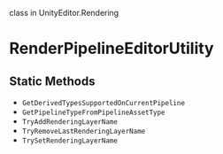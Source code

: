 class in UnityEditor.Rendering
# RenderPipelineEditorUtility

## Static Methods
- `GetDerivedTypesSupportedOnCurrentPipeline`
- `GetPipelineTypeFromPipelineAssetType`
- `TryAddRenderingLayerName`
- `TryRemoveLastRenderingLayerName`
- `TrySetRenderingLayerName`
